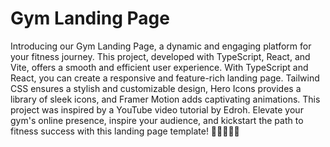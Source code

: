 # Gym Landing Page

Introducing our Gym Landing Page, a dynamic and engaging platform for your fitness journey. This project, developed with TypeScript, React, and Vite, offers a smooth and efficient user experience. With TypeScript and React, you can create a responsive and feature-rich landing page. Tailwind CSS ensures a stylish and customizable design, Hero Icons provides a library of sleek icons, and Framer Motion adds captivating animations. This project was inspired by a YouTube video tutorial by Edroh. Elevate your gym's online presence, inspire your audience, and kickstart the path to fitness success with this landing page template! 💪🏋️‍♂️🏋️‍♀️